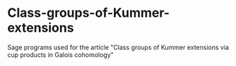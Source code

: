 # Class-groups-of-Kummer-extensions
Sage programs used for the article "Class groups of Kummer extensions via cup products in Galois cohomology"
